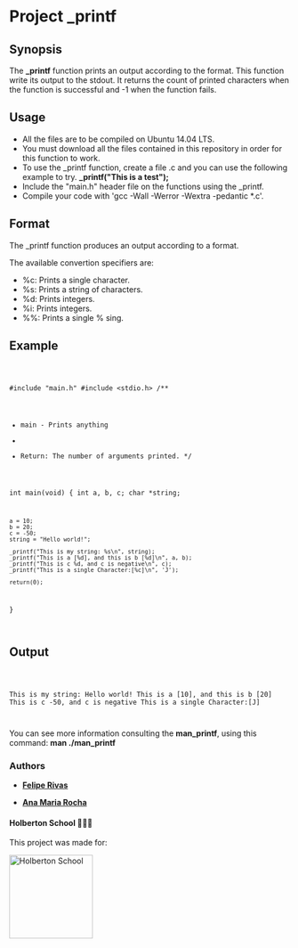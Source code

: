 # Project _printf

## Synopsis
The **_printf** function prints an output according to the format. This function write its output to the stdout.
It returns the count of printed characters when the function is successful and -1 when the function fails.

## Usage
+ All the files are to be compiled on Ubuntu 14.04 LTS.
+ You must download all the files contained in this repository in order for this function to work.
+ To use the _printf function, create a file .c and you can use the following example to try.
**_printf("This is a test");**
+ Include the "main.h" header file on the functions using the _printf.
+ Compile your code with 'gcc -Wall -Werror -Wextra -pedantic *.c'.

## Format
The _printf function produces an output according to a format.

The available convertion specifiers are:
+ %c: Prints a single character.
+ %s: Prints a string of characters.
+ %d: Prints integers.
+ %i: Prints integers.
+ %%: Prints a single % sing.

## Example

<code>

#include "main.h"
#include <stdio.h>
/**
 * main - Prints anything
 *
 * Return: The number of arguments printed.
 */

int main(void)
{
	int a, b, c;
	char *string;

	a = 10;
	b = 20;
	c = -50;
	string = "Hello world!";

	_printf("This is my string: %s\n", string);
	_printf("This is a [%d], and this is b [%d]\n", a, b);
	_printf("This is c %d, and c is negative\n", c);
	_printf("This is a single Character:[%c]\n", 'J');

	return(0);
}

</code>

## Output

<code>

This is my string: Hello world!
This is a [10], and this is b [20]
This is c -50, and c is negative
This is a single Character:[J]

</code>

You can see more information consulting the **man_printf**, using this command:
**man ./man_printf**

### Authors

* __<a href="https://www.linkedin.com/in/felipe-rivas-833863178/" target="_blank">Felipe Rivas</a>__

* __<a href="https://www.linkedin.com/in/ana-rocha-b98174216/" target="_blank">Ana Maria Rocha</a>__

#### Holberton School 👨‍💻🚀

This project was made for:

<a href="https://www.holbertonschool.com/">
<img src="https://thumbs.bfldr.com/at/x9m6pnbbn3cnnbr7kk4pr7mk/v/29396102?expiry=1637084372&fit=bounds&height=800&sig=OGMxNzBjYTgzMzE0YTNhY2YzNzIyYjgxMWJlNmQ5NjIxZjg2ZWI2Nw%3D%3D&width=1100" width=150" height="150" alt="Holberton School"  /></a>


